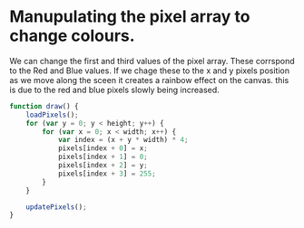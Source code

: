 # Manupulating the pixel array to change colours. 

We can change the first and third values of the pixel array. These corrspond to the Red and Blue values. If we chage these to the x and y pixels position as we move along the sceen it creates a rainbow effect on the canvas. this is due to the red and blue pixels slowly being increased. 

```js
function draw() {
    loadPixels();
    for (var y = 0; y < height; y++) {
        for (var x = 0; x < width; x++) {
            var index = (x + y * width) * 4;
            pixels[index + 0] = x;
            pixels[index + 1] = 0;
            pixels[index + 2] = y;
            pixels[index + 3] = 255;
        }
    }

    updatePixels();
}
```
